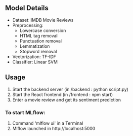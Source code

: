 ## Model Details
- Dataset: IMDB Movie Reviews
- Preprocessing: 
  - Lowercase conversion
  - HTML tag removal
  - Punctuation removal
  - Lemmatization
  - Stopword removal
- Vectorization: TF-IDF
- Classifier: Linear SVM

## Usage
1. Start the backend server (in /backend : python script.py)
2. Start the React frontend (in /frontend : npm start)
3. Enter a movie review and get its sentiment prediction
 
 ### To start MLflow:
 1. Command 'mlflow ui' in a Terminal
 2. Mlflow launched in http://localhost:5000